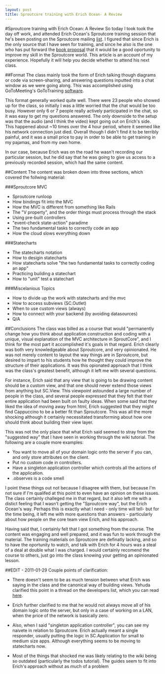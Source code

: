```yaml
---
layout: post
title: Sproutcore training with Erich Ocean- A Review
---
```

#Sproutcore training with Erich Ocean: A Review
So today I took took the day off work, and attended Erich Ocean's Sproutcore training session that he's been posting on the Sproutcore mailing [list](http://groups.google.com/group/sproutcore/browse_thread/thread/18fb7b643a745552#). I figured that since Erich is the only source that I have seen for training, and since he also is the one who has put forward the [book proposal](http://www.google.com/url?sa=D&q=http://erichocean.com/book/index.html) that it would be a good oportunity to improve my skill in the Sproutcore world. This article is an account of my experience. Hopefully it will help you decide whether to attend his next class.

##Format
The class mainly took the form of Erich talking though diagrams or code via screen-sharing, and answering questions inputted into a chat window as we were going along. This was accomplished using GoToMeeting's GoToTraining [software](http://www.gotomeeting.com/fec/training/online_training).

This format generally worked quite well. There were 23 people who showed up for the class, so initially I was a little worried that the chat would be too busy. However only 6 or 7 people really actively participated in the chat, so it was easy to get my questions answered. The only downside to the setup was that the audio (and I think the video) kept going out on Erich's side. This happened about ~10 times over the 4 hour period, where it seemed like his network connection just died. Overall though I didn't find it to be terribly painful, and it was a small price to pay in order to be able to get training in my pajamas, and from my own home.

In our case, because Erich was on the road he wasn't recording our particular session, but he did say that he was going to give us access to a previously recorded session, which had the same content.

##Content
The content was broken down into three sections, which covered the follwing material:

###Sproutcore MVC
* Sproutcore runloop
* How bindings fit into the MVC
* How the MVC is different from something like Rails
* The "V property", and the order things must process through the stack
* Using pre-built controllers
* "event-check state-action" paradime
* The two fundamental tasks to correctly code an app
* How the cloud slows everything down


###Statecharts
* The statecharts notation
* How to desigin statecharts
* How statecharts solve "the two fundamental tasks to correctly coding an app"
* Practicing building a statechart
* How to "unit" test a statechart


###Miscelanious Topics
* How to divide up the work with statecharts and the mvc
* How to access subviews (SC.Outlet)
* When to use custom views (always)
* How to connect with your backend (by avoiding datasources)
* Q/A

##Conclusions
The class was billed as a course that would "permanently change how you think about application construction and coding with a unique, visual explanation of the MVC architecture in SproutCore", and I think for the most part it accomplished it's goals in that regard. Erich clearly was both very knowledgeable about Sproutcore, and very opinionated. He was not merely content to layout the way things are in Sproutcore, but desired to impart to his students how he thought they could improve the structure of their applications. It was this opionated approach that I think was the class's greatest benefit, although it left me with several questions. 

For instance, Erich said that any view that is going to be drawing content should be a custom view, and that one should never extend those views from anything but SC.View. This viewpoint astounded a large number of people in the class, and several people expressed that they felt that their entire application had been built on faulty ideas. When some said that they liked the idea of moving away from html, Erich suggested that they might find Cappuccino to be a better fit than Sproutcore. This was all the more shocking although it certainly necessitated transforming about how one should think about building their view layer.

This was not the only place that what Erich said seemed to stray from the "suggested way" that I have seen in working through the wiki tutorial. The following are a couple more examples:

* You want to move all of your domain logic onto the server if you can, and only store attributes on the client.
* Put no custom code in controllers.
* Have a singleton application controller which controls all the actions of the application.
* .observes is a code smell

I point these things out not because I disagree with them, but because I'm not sure if I'm qualifed at this point to even have an opinion on these issues. The class certainly challeged me in that regard, but it also left me with a distict feeling that I wasn't getting the "Sproutcore way", but the Erich Ocean's way. Perhaps this is exactly what I need - only time will tell- but for the time being, it left me with more questions than answers - particularly about how people on the core team view Erich, and his approach. 

Having said that, I certainly felt that I got something from the course. The content was engaging and well prepared, and it was fun to work through the material. The training materials on Sproutcore are definatly lacking, and so to have the oportunity to watch, and talk with Erich for 4 hours was a steal of a deal at double what I was charged. I would certainly recomend the course to others, just go into the class knowing your getting an opinionated lesson.

##EDIT - 2011-01-29
Couple points of clarification:

* There doesn't seem to be as much tension between what Erich was saying in the class and the canonical way of building views. Yehuda clarified this point in a thread on the developers list, which you can read [here](http://groups.google.com/group/sproutcore/browse_thread/thread/eb75b3fbc0c69da3). 

* Erich further clarified to me that he would not always move all of his domain logic onto the server, but only in a case of working on a LAN, when the price of the network is basically zero. 

* Also, when I said "singleton application controller", you can see my naivete in relation to Sproutcore. Erich actually meant a single responder, usually putting the logic in SC.Application for small to medium size apps. Although everything seems to be moving to statecharts now.

* Most of the things that shocked me was likely relating to the wiki being so outdated (particularly the todos tutorial). The guides seem to fit into Erich's approach without as much of a problem
